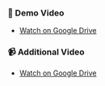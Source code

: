 ### 🎥 Demo Video

- [Watch on Google Drive](https://drive.google.com/file/d/13CqmE1USZW_HRyyAQysW1jrFviJkFVfj/view?usp=sharing)

### 📹 Additional Video

- [Watch on Google Drive](https://drive.google.com/file/d/1ozNTn-EKKa9kcaoFR5zkCd3IHrsklpvk/view?usp=sharing)
